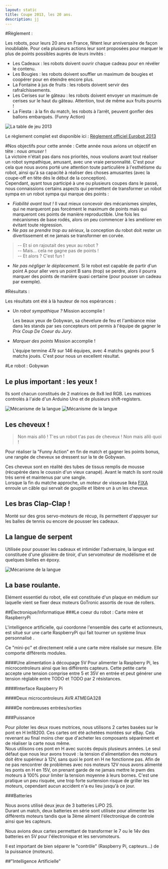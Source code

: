 ```yaml
---
layout: static
title: Coupe 2013, les 20 ans.
description: jj
---
```


#Règlement :

Les robots, pour leurs 20 ans en France, fêtent leur anniversaire de façon inoubliable. Pour cela plusieurs actions leur sont proposées pour marquer le plus de points possibles auprès de leurs invités : 

 * Les Cadeaux : les robots doivent ouvrir chaque cadeau pour en révéler le contenu. 
 * Les Bougies : les robots doivent souffler un maximum de bougies et coopérer pour en éteindre encore plus. 
 * La Fontaine à jus de fruits : les robots doivent servir des rafraîchissements. 
 * Les Cerises sur le gâteau : les robots doivent envoyer un maximum de cerises sur le haut du gâteau. Attention, tout de même aux fruits pourris ! 
 * La Fiesta : à la fin du match, les robots à l’arrêt, peuvent gonfler des ballons embarqués. (Funny Action)

 ![La table de jeu 2013](table-2013.png)

Le règlement complet est disponible ici : [Règlement officiel Eurobot 2013](ReglementEurobot2013FRVersionfinale.pdf)

#Nos objectifs pour cette année :
Cette année nous avions un objectif en tête : *nous amuser* !<br>
La victoire n'était pas dans nos priorités, nous voulions avant tout réaliser un robot sympathique, amusant, avec une vraie personnalité. C'est pour cela que nous avons porté une attention toute particulière à l'esthétisme du robot, ainsi qu'à sa capacité à réaliser des choses amusantes (avec la coupe-off en tête dès le début de la conception).<br>
Cependant, ayant tous participé à une ou plusieurs coupes dans le passé, nous connaissions certains aspects qui permettent de transformer un robot sympa en un robot sympa qui marque des points :

 * *Fiabilité avant tout !* Il vaut mieux concevoir des mécanismes simples, qui ne marqueront pas forcément le maximum de points mais qui marqueront ces points de manière reproductible. Une fois les mécanismes de base rodés, alors on peu commencer à les améliorer en évitant toute régression.
 * *Ne pas se prendre trop au sérieux*, la conception du robot doit rester un divertissement et ne jamais se transformer en corvée. 
>-- Et si on rajoutait des yeux au robot ?<br>
>-- Mais... cela ne gagne pas de points !<br>
>-- Et alors ? C'est fun !<br>
 * *Ne pas négliger le déplacement*. Si le robot est capable de partir d'un point A pour aller vers un point B sans (trop) se perdre, alors il pourra marquer des points de manière quasi certaine (pour pousser un cadeau par exemple).

#Résultats :

Les résultats ont été à là hauteur de nos espérances :

* *Un robot sympathique ?*   Mission accomplie !

 	Les beaux yeux de Gobywan, sa chevelure de feu et l'ambiance mise dans les stands par ses concepteurs ont permis à l'équipe de gagner le *Prix Coup De Coeur du Jury*.

* *Marquer des points*   Mission accomplie !

	L'équipe termine *47è* sur 146 équipes, avec 4 matchs gagnés pour 5 matchs joués. C'est pour nous un excellent résultat.

#Le robot : Gobywan

## Le plus important : les yeux !

Ils sont chacun constitués de 2 matrices de 8x8 led RGB.
Les matrices controlés à l'aide d'un Arduino Uno et de plusieurs shift-registers.

![Mécanisme de la langue](shield-yx.jpg)
![Mécanisme de la langue](yeux_explication.jpg)


## Les cheveux !

>Non mais allô ! T'es un robot t'as pas de cheveux ! Non mais allô quoi !

Pour réaliser la "Funny Action" en fin de match et gagner les points bonus, une rangée de cheveux se dressent sur la te de Gobywan.

Ces cheveux sont en réalité des tubes de tissus remplis de mousse (récupérée dans le coussin d'un vieux canapé). Avant le match ils sont roulé très serré et maintenus par une sangle.<br>
Lorsque la fin du matche approche, un moteur de visseuse Ikéa [FIXA](http://www.ikea.com/fr/fr/catalog/products/20214199/) enroule un câble qui servait de goupille et libère un à un les cheveux.

<!---
[Article détaillé sur les Cheveux.]()
-->

## Les bras Clap-Clap !

Monté sur des gros servo-moteurs de récup, ils permettent d'appuyer sur les balles de tennis ou encore de pousser les cadeaux.

## La langue de serpent

Utilisée pour pousser les cadeaux et intimider l'adversaire, la langue est constituée d'une glissière de tiroir, d'un servomoteur de modélisme et de quelques bielles en époxy.

![Mécanisme de la langue](langue_explication.jpg)


## La base roulante.

Elément essentiel du robot, elle est constituée d'un plaque en médium sur laquelle vient se fixer deux moteurs GoTronic assortis de roue de rollers.

<!---
[Tous les détails sur la page dédiée !]()
-->


##Électronique/Informatique
###Le coeur du robot : Carte mère et RaspberryPi

L'intelligence artificielle, qui coordonne l'ensemble des carte et actionneurs, est situé sur une carte RaspberryPi qui fait tourner un système linux personnalisé .

Ce "mini-pc" et directement relié a une carte mère réalisée sur mesure. Elle comporte différents modules.

####Une alimentation à découpage 5V
Pour alimenter la Raspberry Pi, les microcontroleurs ainsi que les différents capteurs.
Cette petite carte accepte une tension comprise entre 5 et 35V en entrée et peut générer une tension réglable entre TODO et TODO par 2 résistances.

####Interface Raspberry Pi

####Deux microcontroleurs AVR ATMEGA328

####De nombreuses entrées/sorties

###Puissance

Pour piloter les deux roues motrices, nous utilisons 2 cartes basées sur le pont en H lm18200.
Ces cartes ont été achetées montées sur eBay. Cela revenant au final moins cher que d'acheter les composants séparément et de réaliser la carte nous même.<br>
Nous utilisons ces pont en H avec succès depuis plusieurs années. Le seul défaut que nous leur avons trouvé : la tension d'alimentation des moteurs doit être supérieur à 12V, sans quoi le pont en H ne fonctionne pas. Afin de ne pas rencontrer de problèmes avec nos moteurs 12V nous avons alimenté les ponts en H en 15V, on prenant garde de ne jamais mettre le pwm des moteurs à 100% pour limiter la tension moyenne à leurs bornes. C'est une pratique un peu risquée, une trop forte surtension risque de griller les moteurs, cependant aucun accident n'a eu lieu jusqu'à ce jour.

###Batteries

Nous avons utilisé deux jeux de 3 batteries LiPO 2S.<br>
Durant un match, deux batteries en série sont utilisée pour alimenter les différents moteurs tandis que la 3ème aliment l'électronique de controle ainsi que les capteurs.

Nous avions deux cartes permettant de transformer le 7 ou le 14v des batteries en 5V pour l'électronique et les servomoteurs.

<!---
Tous les détails sur la page dédiée !]()
-->

 Il est important de bien séparer le "contrôle" (Raspberry Pi, capteurs...) de la puissance (moteurs).

##"Intelligence Artificielle"